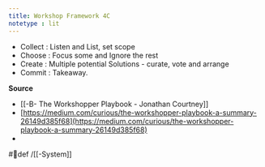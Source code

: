 ```yaml
---
title: Workshop Framework 4C
notetype : lit
---
```


- Collect : Listen and List, set scope
- Choose : Focus some and Ignore the rest
- Create : Multiple potential Solutions - curate, vote and arrange
- Commit : Takeaway. 

**Source**
 - [[-B- The Workshopper Playbook - Jonathan Courtney]]
 - [https://medium.com/curious/the-workshopper-playbook-a-summary-26149d385f68](https://medium.com/curious/the-workshopper-playbook-a-summary-26149d385f68)
 - 
 
#🌱def /[[-System]]